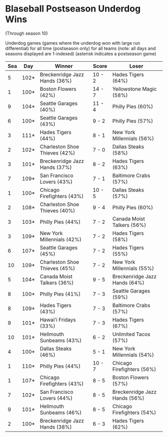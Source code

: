 # Blaseball Postseason Underdog Wins
(Through season 10)



Underdog games (games where the underdog won with large run differential) for all time (postseason only) for all teams (note: all days and seasons displayed are 1-indexed) (asterisk indicates a postseason game)


| Sea | Day | Winner | Score | Loser | 
| ------ |------ |------ |------ |------ |
| 5 | 102* | Breckenridge Jazz Hands (36%) | 10 - 2 | Hades Tigers (64%) | 
| 1 | 100* | Boston Flowers (42%) | 14 - 7 | Yellowstone Magic (58%) | 
| 9 | 104* | Seattle Garages (40%) | 11 - 4 | Philly Pies (60%) | 
| 6 | 100* | Seattle Garages (43%) | 9 - 2 | Philly Pies (57%) | 
| 3 | 111* | Hades Tigers (44%) | 8 - 1 | New York Millennials (56%) | 
| 2 | 102* | Charleston Shoe Thieves (42%) | 7 - 0 | Dallas Steaks (58%) | 
| 3 | 101* | Breckenridge Jazz Hands (37%) | 8 - 2 | Hades Tigers (63%) | 
| 7 | 109* | San Francisco Lovers (43%) | 7 - 1 | Baltimore Crabs (57%) | 
| 1 | 100* | Chicago Firefighters (43%) | 10 - 5 | Dallas Steaks (57%) | 
| 2 | 108* | Charleston Shoe Thieves (40%) | 9 - 4 | Philly Pies (60%) | 
| 3 | 103* | Philly Pies (44%) | 7 - 2 | Canada Moist Talkers (56%) | 
| 3 | 109* | New York Millennials (42%) | 7 - 2 | Hades Tigers (58%) | 
| 6 | 107* | Seattle Garages (45%) | 7 - 2 | Hades Tigers (55%) | 
| 10 | 109* | Charleston Shoe Thieves (45%) | 7 - 2 | New York Millennials (55%) | 
| 5 | 104* | Canada Moist Talkers (36%) | 9 - 5 | Breckenridge Jazz Hands (64%) | 
| 8 | 100* | Philly Pies (41%) | 7 - 3 | Seattle Garages (59%) | 
| 8 | 109* | Hades Tigers (43%) | 7 - 3 | Baltimore Crabs (57%) | 
| 9 | 101* | Hawai'i Fridays (33%) | 7 - 3 | Hades Tigers (67%) | 
| 10 | 101* | Hellmouth Sunbeams (43%) | 6 - 2 | Unlimited Tacos (57%) | 
| 4 | 100* | Dallas Steaks (46%) | 5 - 1 | New York Millennials (54%) | 
| 1 | 110* | Philly Pies (44%) | 10 - 7 | Chicago Firefighters (56%) | 
| 1 | 107* | Chicago Firefighters (43%) | 8 - 5 | Boston Flowers (57%) | 
| 7 | 102* | San Francisco Lovers (44%) | 8 - 5 | Breckenridge Jazz Hands (56%) | 
| 9 | 101* | Hellmouth Sunbeams (46%) | 8 - 5 | Chicago Firefighters (54%) | 
| 2 | 100* | Breckenridge Jazz Hands (38%) | 6 - 3 | Hades Tigers (62%) | 


